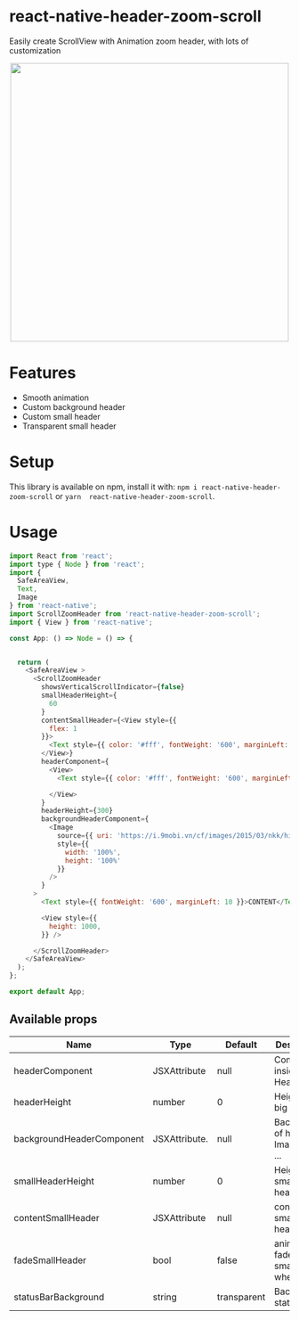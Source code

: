 # react-native-header-zoom-scroll

Easily create ScrollView with Animation zoom header, with lots of customization
<p align="center">
<img src="https://github.com/thanhvd152/react-native-header-zoom-scroll/blob/main/demo/demo.gif?raw=true" height="500" />
</p>

# Features
* Smooth animation
* Custom background header
* Custom small header
* Transparent small header

# Setup


This library is available on npm, install it with: `npm i react-native-header-zoom-scroll` or `yarn  react-native-header-zoom-scroll`.

# Usage

```javascript
import React from 'react';
import type { Node } from 'react';
import {
  SafeAreaView,
  Text,
  Image
} from 'react-native';
import ScrollZoomHeader from 'react-native-header-zoom-scroll';
import { View } from 'react-native';

const App: () => Node = () => {


  return (
    <SafeAreaView >
      <ScrollZoomHeader
        showsVerticalScrollIndicator={false}
        smallHeaderHeight={
          60
        }
        contentSmallHeader={<View style={{
          flex: 1
        }}>
          <Text style={{ color: '#fff', fontWeight: '600', marginLeft: 10 }}>CUSTOM SMALL HEADER</Text>
        </View>}
        headerComponent={
          <View>
            <Text style={{ color: '#fff', fontWeight: '600', marginLeft: 10 }}>CUSTOM  HEADER COMPONENT</Text>

          </View>
        }
        headerHeight={300}
        backgroundHeaderComponent={
          <Image
            source={{ uri: 'https://i.9mobi.vn/cf/images/2015/03/nkk/hinh-dep-12.jpg' }}
            style={{
              width: '100%',
              height: '100%'
            }}
          />
        }
      >
        <Text style={{ fontWeight: '600', marginLeft: 10 }}>CONTENT</Text>

        <View style={{
          height: 1000,
        }} />

      </ScrollZoomHeader>
    </SafeAreaView>
  );
};

export default App;

```

## Available props

| Name                           | Type             | Default                        | Description                                                                                               |
| ------------------------------ | ---------------- | ------------------------------ | --------------------------------------------------------------------------------------------------------- |
| headerComponent                | JSXAttribute     |  null                          | Component inside Header                                                                                   |
| headerHeight                  | number            | 0                              | Height of big header                                                                                      |
| backgroundHeaderComponent     | JSXAttribute.     | null                           | Background of header Image,View ...                                                                       | 
| smallHeaderHeight             | number            | 0                              | Height of small header                                                                                    |
| contentSmallHeader            | JSXAttribute      | null                           | content of small header                                                                                   |
| fadeSmallHeader               | bool              | false                          | animation fade smallHeader when scroll                                                                    |
| statusBarBackground           | string            | transparent                    | Background statusbar                                                                                      |
                                
                                


